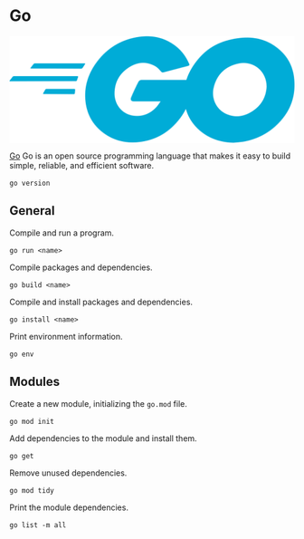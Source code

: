 # Go

<p align="center"><img align="center" src="go.png"></p>

[Go](https://golang.org/) Go is an open source programming language that makes it easy to build simple, reliable, and efficient software.
```
go version
```

## General

Compile and run a program.
```
go run <name>
```

Compile packages and dependencies.
```
go build <name>
```

Compile and install packages and dependencies.
```
go install <name>
```

Print environment information.
```
go env
```

## Modules

Create a new module, initializing the `go.mod` file.
```
go mod init
```

Add dependencies to the module and install them.
```
go get
```

Remove unused dependencies.
```
go mod tidy
```

Print the module dependencies.
```
go list -m all
```